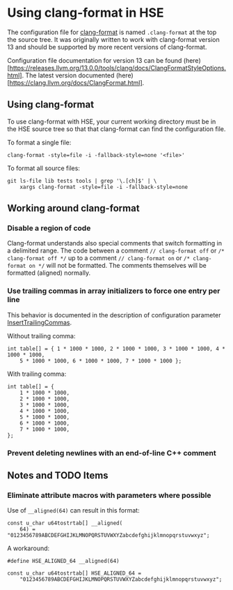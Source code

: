 # Using clang-format in HSE

The configuration file for
[clang-format](https://clang.llvm.org/docs/ClangFormat.html) is named
`.clang-format` at the top the source tree.  It was originally written to work
with clang-format version 13 and should be supported by more recent versions of
clang-format.

Configuration file documentation for version 13 can be found
(here)[https://releases.llvm.org/13.0.0/tools/clang/docs/ClangFormatStyleOptions.html].
The latest version documented
(here)[https://clang.llvm.org/docs/ClangFormat.html].

## Using clang-format

To use clang-format with HSE, your current working directory must be in the HSE source tree
so that that clang-format can find the configuration file.

To format a single file:
```
clang-format -style=file -i -fallback-style=none '<file>'
```

To format all source files:
```
git ls-file lib tests tools | grep '\.[ch]$' | \
    xargs clang-format -style=file -i -fallback-style=none
```

## Working around clang-format

### Disable a region of code

Clang-format understands also special comments that switch formatting in a
delimited range. The code between
a comment `// clang-format off` or `/* clang-format off */` up to
a comment `// clang-format on` or `/* clang-format on */` will not be formatted.
The comments themselves will be formatted (aligned) normally.

### Use trailing commas in array initializers to force one entry per line

This behavior is documented in the description of configuration parameter
[InsertTrailingCommas](https://clang.llvm.org/docs/ClangFormatStyleOptions.html#inserttrailingcommas).


Without trailing comma:
```
int table[] = { 1 * 1000 * 1000, 2 * 1000 * 1000, 3 * 1000 * 1000, 4 * 1000 * 1000,
    5 * 1000 * 1000, 6 * 1000 * 1000, 7 * 1000 * 1000 };
```

With trailing comma:
```
int table[] = {
    1 * 1000 * 1000,
    2 * 1000 * 1000,
    3 * 1000 * 1000,
    4 * 1000 * 1000,
    5 * 1000 * 1000,
    6 * 1000 * 1000,
    7 * 1000 * 1000,
};
```

### Prevent deleting newlines with an end-of-line C++ comment


## Notes and TODO Items

### Eliminate attribute macros with parameters where possible

Use of `__aligned(64)` can result in this format:
```
const u_char u64tostrtab[] __aligned(
    64) = "0123456789ABCDEFGHIJKLMNOPQRSTUVWXYZabcdefghijklmnopqrstuvwxyz";
```

A workaround:
```
#define HSE_ALIGNED_64 __aligned(64)

const u_char u64tostrtab[] HSE_ALIGNED_64 =
    "0123456789ABCDEFGHIJKLMNOPQRSTUVWXYZabcdefghijklmnopqrstuvwxyz";
```
